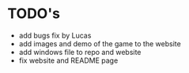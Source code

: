 # TODO's

- add bugs fix by Lucas
- add images and demo of the game to the website
- add windows file to repo and website
- fix website and README page
